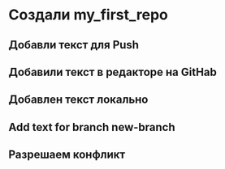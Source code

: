 # Создали my_first_repo

## Добавли текст для Push
## Добавили текст в редакторе на GitHab
## Добавлен текст локально
## Add text for branch new-branch
## Разрешаем конфликт
